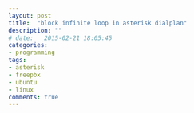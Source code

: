 ```yaml
---
layout: post
title:  "block infinite loop in asterisk dialplan"
description: ""
# date:   2015-02-21 18:05:45
categories:
- programming
tags:
- asterisk
- freepbx
- ubuntu
- linux
comments: true
---
```


